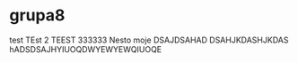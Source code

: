 # grupa8
test
TEst 2
TEEST 333333
Nesto moje
DSAJDSAHAD
DSAHJKDASHJKDAS
hADSDSAJHYIUOQDWYEWYEWQIUOQE
